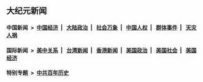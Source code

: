 ## 大纪元新闻

#### 中国新闻 &nbsp;>&nbsp; [中国经济](indexes/ncid283/README.md?01021645) &nbsp;| &nbsp; [大陆政治](indexes/ncid277/README.md?01021645) &nbsp;| &nbsp; [社会万象](indexes/ncid282/README.md?01021645) &nbsp;| &nbsp; [中国人权](indexes/ncid278/README.md?01021645) &nbsp;| &nbsp; [群体事件](indexes/ncid279/README.md?01021645) &nbsp;| &nbsp; [天灾人祸](indexes/ncid280/README.md?01021645)

#### 国际新闻 &nbsp;>&nbsp; [美中关系](indexes/nf1412576/README.md?01021645) &nbsp;| &nbsp; [台湾新闻](indexes/ncid1349361/README.md?01021645) &nbsp;| &nbsp; [香港新闻](indexes/ncid1349362/README.md?01021645) &nbsp;| &nbsp; [美国政治](indexes/ncid1078159/README.md?01021645) &nbsp;| &nbsp; [美国社会](indexes/ncid1078160/README.md?01021645) &nbsp;| &nbsp; [美国经济](indexes/ncid1078158/README.md?01021645)

#### 特别专题 &nbsp;>&nbsp; [中共百年历史](https://github.com/epoch-news/epoch-special/blob/master/README.md?01021645)  
